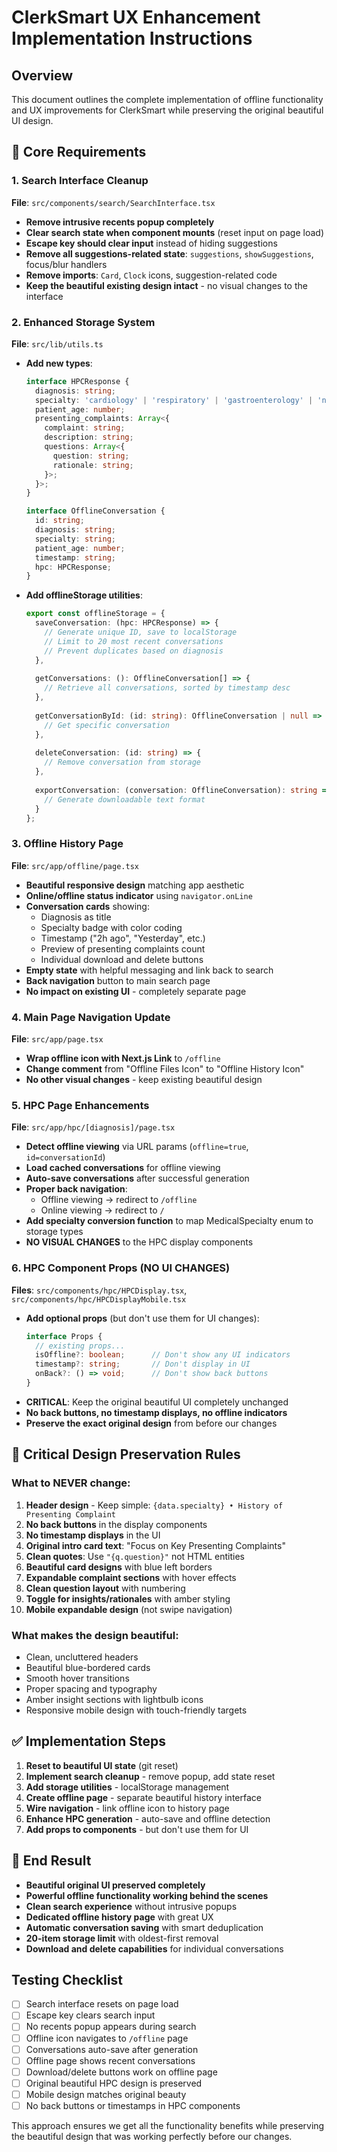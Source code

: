 # ClerkSmart UX Enhancement Implementation Instructions

## Overview
This document outlines the complete implementation of offline functionality and UX improvements for ClerkSmart while preserving the original beautiful UI design.

## 🎯 Core Requirements

### 1. Search Interface Cleanup
**File**: `src/components/search/SearchInterface.tsx`
- **Remove intrusive recents popup completely**
- **Clear search state when component mounts** (reset input on page load)
- **Escape key should clear input** instead of hiding suggestions
- **Remove all suggestions-related state**: `suggestions`, `showSuggestions`, focus/blur handlers
- **Remove imports**: `Card`, `Clock` icons, suggestion-related code
- **Keep the beautiful existing design intact** - no visual changes to the interface

### 2. Enhanced Storage System
**File**: `src/lib/utils.ts`
- **Add new types**:
  ```typescript
  interface HPCResponse {
    diagnosis: string;
    specialty: 'cardiology' | 'respiratory' | 'gastroenterology' | 'neurology' | 'endocrinology' | 'nephrology' | 'rheumatology' | 'hematology' | 'infectious diseases' | 'emergency medicine' | 'pediatrics' | 'obs & gynae';
    patient_age: number;
    presenting_complaints: Array<{
      complaint: string;
      description: string;
      questions: Array<{
        question: string;
        rationale: string;
      }>;
    }>;
  }

  interface OfflineConversation {
    id: string;
    diagnosis: string;
    specialty: string;
    patient_age: number;
    timestamp: string;
    hpc: HPCResponse;
  }
  ```

- **Add offlineStorage utilities**:
  ```typescript
  export const offlineStorage = {
    saveConversation: (hpc: HPCResponse) => {
      // Generate unique ID, save to localStorage
      // Limit to 20 most recent conversations
      // Prevent duplicates based on diagnosis
    },
    
    getConversations: (): OfflineConversation[] => {
      // Retrieve all conversations, sorted by timestamp desc
    },
    
    getConversationById: (id: string): OfflineConversation | null => {
      // Get specific conversation
    },
    
    deleteConversation: (id: string) => {
      // Remove conversation from storage
    },
    
    exportConversation: (conversation: OfflineConversation): string => {
      // Generate downloadable text format
    }
  };
  ```

### 3. Offline History Page
**File**: `src/app/offline/page.tsx`
- **Beautiful responsive design** matching app aesthetic
- **Online/offline status indicator** using `navigator.onLine`
- **Conversation cards** showing:
  - Diagnosis as title
  - Specialty badge with color coding
  - Timestamp ("2h ago", "Yesterday", etc.)
  - Preview of presenting complaints count
  - Individual download and delete buttons
- **Empty state** with helpful messaging and link back to search
- **Back navigation** button to main search page
- **No impact on existing UI** - completely separate page

### 4. Main Page Navigation Update
**File**: `src/app/page.tsx`
- **Wrap offline icon with Next.js Link** to `/offline`
- **Change comment** from "Offline Files Icon" to "Offline History Icon"
- **No other visual changes** - keep existing beautiful design

### 5. HPC Page Enhancements
**File**: `src/app/hpc/[diagnosis]/page.tsx`
- **Detect offline viewing** via URL params (`offline=true`, `id=conversationId`)
- **Load cached conversations** for offline viewing
- **Auto-save conversations** after successful generation
- **Proper back navigation**:
  - Offline viewing → redirect to `/offline`
  - Online viewing → redirect to `/`
- **Add specialty conversion function** to map MedicalSpecialty enum to storage types
- **NO VISUAL CHANGES** to the HPC display components

### 6. HPC Component Props (NO UI CHANGES)
**Files**: `src/components/hpc/HPCDisplay.tsx`, `src/components/hpc/HPCDisplayMobile.tsx`
- **Add optional props** (but don't use them for UI changes):
  ```typescript
  interface Props {
    // existing props...
    isOffline?: boolean;      // Don't show any UI indicators
    timestamp?: string;       // Don't display in UI
    onBack?: () => void;      // Don't show back buttons
  }
  ```
- **CRITICAL**: Keep the original beautiful UI completely unchanged
- **No back buttons, no timestamp displays, no offline indicators**
- **Preserve the exact original design** from before our changes

## 🚨 Critical Design Preservation Rules

### What to NEVER change:
1. **Header design** - Keep simple: `{data.specialty} • History of Presenting Complaint`
2. **No back buttons** in the display components
3. **No timestamp displays** in the UI
4. **Original intro card text**: "Focus on Key Presenting Complaints"
5. **Clean quotes**: Use `"{q.question}"` not HTML entities
6. **Beautiful card designs** with blue left borders
7. **Expandable complaint sections** with hover effects
8. **Clean question layout** with numbering
9. **Toggle for insights/rationales** with amber styling
10. **Mobile expandable design** (not swipe navigation)

### What makes the design beautiful:
- Clean, uncluttered headers
- Beautiful blue-bordered cards
- Smooth hover transitions
- Proper spacing and typography
- Amber insight sections with lightbulb icons
- Responsive mobile design with touch-friendly targets

## ✅ Implementation Steps

1. **Reset to beautiful UI state** (git reset)
2. **Implement search cleanup** - remove popup, add state reset
3. **Add storage utilities** - localStorage management
4. **Create offline page** - separate beautiful history interface
5. **Wire navigation** - link offline icon to history page
6. **Enhance HPC generation** - auto-save and offline detection
7. **Add props to components** - but don't use them for UI

## 🎯 End Result

- **Beautiful original UI preserved completely**
- **Powerful offline functionality working behind the scenes**
- **Clean search experience** without intrusive popups
- **Dedicated offline history page** with great UX
- **Automatic conversation saving** with smart deduplication
- **20-item storage limit** with oldest-first removal
- **Download and delete capabilities** for individual conversations

## Testing Checklist

- [ ] Search interface resets on page load
- [ ] Escape key clears search input
- [ ] No recents popup appears during search
- [ ] Offline icon navigates to `/offline` page
- [ ] Conversations auto-save after generation
- [ ] Offline page shows recent conversations
- [ ] Download/delete buttons work on offline page
- [ ] Original beautiful HPC design is preserved
- [ ] Mobile design matches original beauty
- [ ] No back buttons or timestamps in HPC components

This approach ensures we get all the functionality benefits while preserving the beautiful design that was working perfectly before our changes. 